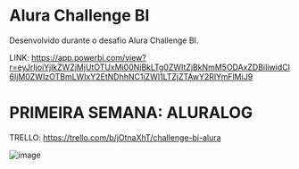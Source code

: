 # Alura Challenge BI
Desenvolvido durante o desafio Alura Challenge BI.

LINK: https://app.powerbi.com/view?r=eyJrIjoiYjlkZWZjMjUtOTUxMi00NjBkLTg0ZWItZjBkNmM5ODAxZDBiIiwidCI6IjM0ZWIzOTBmLWIxY2EtNDhhNC1iZWI1LTZjZTAwY2RlYmFlMiJ9

# PRIMEIRA SEMANA: ALURALOG

TRELLO: https://trello.com/b/jOtnaXhT/challenge-bi-alura

![image](https://user-images.githubusercontent.com/27151928/132926989-5a7d06cc-c895-4c1c-a4a2-1bd58e8b659a.png)

